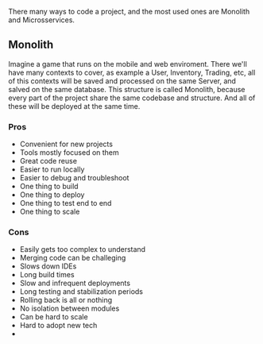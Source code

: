 There many ways to code a project, and the most used ones are Monolith and Microsservices.


## Monolith
Imagine a game that runs on the mobile and web enviroment. There we'll have many contexts to cover, as example a User, Inventory, Trading, etc, all of this contexts will be saved and processed on the same Server, and salved on the same database.
This structure is called Monolith, because every part of the project share the same codebase and structure. And all of these will be deployed at the same time.

### Pros
- Convenient for new projects
- Tools mostly focused on them
- Great code reuse
- Easier to run locally
- Easier to debug and troubleshoot
- One thing to build
- One thing to deploy
- One thing to test end to end
- One thing to scale
### Cons
- Easily gets too complex to understand
- Merging code can be challeging
- Slows down IDEs
- Long build times
- Slow and infrequent deployments
- Long testing and stabilization periods
- Rolling back is all or nothing
- No isolation between modules
- Can be hard to scale
- Hard to adopt new tech
- 


